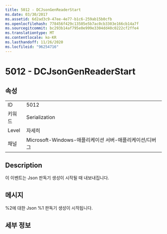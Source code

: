 ```yaml
---
title: 5012 - DCJsonGenReaderStart
ms.date: 03/30/2017
ms.assetid: 6d2ad3c9-47ee-4e77-b1c6-259ab15b0cfb
ms.openlocfilehash: 778456f429c13505e5b7ac0cb3303e166cb14a7f
ms.sourcegitcommit: bc293b14af795e0e999e3304dd40c0222cf2ffe4
ms.translationtype: MT
ms.contentlocale: ko-KR
ms.lasthandoff: 11/26/2020
ms.locfileid: "96254716"
---
```

# <a name="5012---dcjsongenreaderstart"></a>5012 - DCJsonGenReaderStart

## <a name="properties"></a>속성  
  
|||  
|-|-|  
|ID|5012|  
|키워드|Serialization|  
|Level|자세히|  
|채널|Microsoft-Windows-애플리케이션 서버-애플리케이션/디버그|  
  
## <a name="description"></a>Description  

 이 이벤트는 Json 판독기 생성이 시작될 때 내보내집니다.  
  
## <a name="message"></a>메시지  

 %2에 대한 Json %1 판독기 생성이 시작됩니다.  
  
## <a name="details"></a>세부 정보
